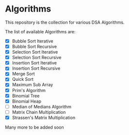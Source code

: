 # Algorithms

This repository is the collection for various DSA Algorithms.

The list of available Algorithms are:
- [x] Bubble Sort Iterative
- [x] Bubble Sort Recursive
- [x] Selection Sort Iterative
- [x] Selection Sort Recursive
- [x] Insertion Sort Iterative
- [x] Insertion Sort Recursive
- [x] Merge Sort
- [x] Quick Sort
- [x] Maximum Sub Array
- [x] Prim's Algorithm
- [x] Binomial Tree
- [x] Binomial Heap
- [ ] Median of Medians Algorithm
- [ ] Matrix Chain Multiplication
- [x] Strassen's Matrix Multiplication

Many more to be added soon
